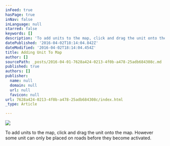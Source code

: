 ```yaml
---
inFeed: true
hasPage: true
inNav: false
inLanguage: null
starred: false
keywords: []
description: 'To add units to the map, click and drag the unit onto the map.'
datePublished: '2016-04-02T18:14:04.842Z'
dateModified: '2016-04-02T18:14:04.454Z'
title: Adding Unit To Map
author: []
sourcePath: _posts/2016-04-01-7628a424-0213-4f0b-a478-25adb684308c.md
published: true
authors: []
publisher:
  name: null
  domain: null
  url: null
  favicon: null
url: 7628a424-0213-4f0b-a478-25adb684308c/index.html
_type: Article

---
```

![](https://the-grid-user-content.s3-us-west-2.amazonaws.com/68d3cfcd-4cc4-4338-92ef-dfdf1eab16ac.gif)

To add units to the map, click and drag the unit onto the map. However some unit can only be placed on roads before they become activated.